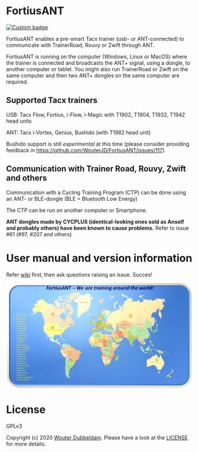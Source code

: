 # FortiusANT
[![Custom badge](https://img.shields.io/endpoint?logo=Strava&logoColor=orange&style=for-the-badge&url=https%3A%2F%2Fmarcoveeneman-badges.herokuapp.com%2Fstrava)](https://www.strava.com/clubs/804672)

FortiusANT enables a pre-smart Tacx trainer (usb- or ANT-connected) to communicate with TrainerRoad, Rouvy or Zwift through ANT.

FortiusANT is running on the computer (Windows, Linux or MacOS) where the trainer is connected and broadcasts the ANT+ signal, using a dongle, to another computer or tablet.
You might also run TrainerRoad or Zwift on the same computer and then two ANT+ dongles on the same computer are required.

## Supported Tacx trainers
USB: Tacx Flow, Fortius, i-Flow, i-Magic with T1902, T1904, T1932, T1942 head units

ANT: Tacx i-Vortex, Genius, Bushido (with T1982 head unit)

Bushido support is still *experimental* at this time (please consider providing feedback in https://github.com/WouterJD/FortiusANT/issues/117).

## Communication with Trainer Road, Rouvy, Zwift and others
Communication with a Cycling Training Program (CTP) can be done using an ANT- or BLE-dongle (BLE = Bluetooth Low Energy)

The CTP can be run on another computer or Smartphone.

**ANT dongles made by CYCPLUS (identical-looking ones sold as Anself and probably others) have been known to cause problems.** Refer to issue #61 (#97, #207 and others)

# User manual and version information
Refer [wiki](https://github.com/WouterJD/FortiusANT/wiki) first, then ask questions raising an issue. Succes!

![image](https://raw.githubusercontent.com/WouterJD/FortiusANT/master/supportfiles/FortiusAntWorld.jpg)

# License

GPLv3

Copyright (c) 2020 [Wouter Dubbeldam](https://github.com/WouterJD). Please have a look at the [LICENSE](LICENSE) for more details.
